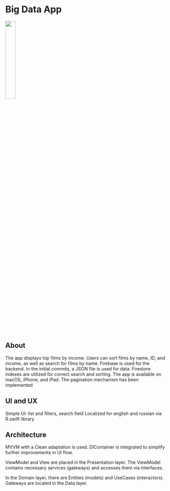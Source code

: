 #  Big Data App

<img src="/PREVIEW.gif" width="25%">

## About
The app displays top films by income. Users can sort films by name, ID, and income, as well as search for films by name. 
Firebase is used for the backend. In the initial commits, a JSON file is used for data.
Firestore indexes are utilized for correct search and sorting. The app is available on macOS, iPhone, and iPad.
The pagination mechanism has been implemented

## UI and UX
Simple UI: list and filters, search field
Localized for english and russian via R.swift library


## Architecture
MVVM with a Clean adaptation is used. DIContainer is integrated to simplify further improvements in UI flow.

ViewModel and View are placed in the Presentation layer. The ViewModel contains necessary services (gateways) and accesses them via interfaces.

In the Domain layer, there are Entities (models) and UseCases (interactors). Gateways are located in the Data layer.
